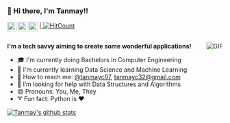 ### 👋 Hi there, I'm Tanmay!! 
|<a href="https://twitter.com/Tracer471">
  <img align="left" alt="Tanmay's Twitter" width="22px" src="https://cdn.jsdelivr.net/npm/simple-icons@v3/icons/twitter.svg" />
</a>  <a href="https://www.linkedin.com/in/tanmmayy">
  <img align="left" alt="Tanmay's LinkedIn" width="22px" src="https://cdn.jsdelivr.net/npm/simple-icons@v3/icons/linkedin.svg" />
</a>   <a href="https://t.me/tanmmayy">
  <img align="left" alt="Tanmay's Telegram" width="22px" src="https://cdn.jsdelivr.net/npm/simple-icons@v3/icons/telegram.svg" />
</a>  [![HitCount](http://hits.dwyl.com/tanmayc07/tanmayc07.svg)](http://hits.dwyl.com/tanmayc07/tanmayc07)   
<br />

  <img align="right" alt="GIF" src="https://media.giphy.com/media/28IVbVe3oQpCBXF37f/giphy.gif" />
  
 **I'm a tech savvy aiming to create some wonderful applications!**
<!--
**tanmayc07/tanmayc07** is a ✨ _special_ ✨ repository because its `README.md` (this file) appears on your GitHub profile.
- 🔭 I’m currently working on 
- 🌱 I’m currently learning ...
- 👯 I’m looking to collaborate on ...
- 🤔 I’m looking for help with ...
- 💬 Ask me about ...
- 📫 How to reach me: ...
- 😄 Pronouns: ...
- ⚡ Fun fact: ...
-->

- 🎓 I'm currently doing Bachelors in Computer Engineering
- 🔱 I'm currently learning Data Science and Machine Learning
- 💫 How to reach me: [@tanmayc07](https://github.com/tanmayc07), tanmayc32@gmail.com
- 🤔 I’m looking for help with Data Structures and Algorithms
- 😄 Pronouns: You, Me, They
- ➰ Fun fact: Python is ❤

[![Tanmay's github stats](https://github-readme-stats.vercel.app/api?username=tanmayc07)](https://github.com/anuraghazra/github-readme-stats)
